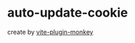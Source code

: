 # auto-update-cookie

create by [vite-plugin-monkey](https://github.com/lisonge/vite-plugin-monkey)
